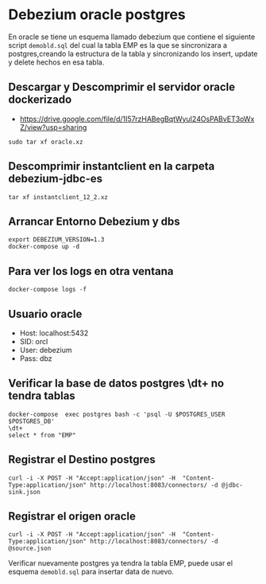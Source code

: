 # Debezium oracle postgres

En oracle se tiene un esquema llamado debezium que contiene el siguiente script `demobld.sql` del cual la tabla EMP es la que se sincronizara a postgres,creando la estructura de la tabla y sincronizando los insert, update y delete hechos en esa tabla.

## Descargar y Descomprimir el servidor oracle dockerizado

* https://drive.google.com/file/d/1I57rzHABegBqtWyuI24OsPABvET3oWxZ/view?usp=sharing

```
sudo tar xf oracle.xz
```

## Descomprimir instantclient en la carpeta debezium-jdbc-es
```
tar xf instantclient_12_2.xz
```
## Arrancar Entorno Debezium y dbs
```
export DEBEZIUM_VERSION=1.3
docker-compose up -d
```
## Para ver los logs en otra ventana
```
docker-compose logs -f
```
## Usuario oracle

* Host: localhost:5432
* SID: orcl
* User: debezium 
* Pass: dbz

## Verificar la base de datos postgres \dt+ no tendra tablas
```
docker-compose  exec postgres bash -c 'psql -U $POSTGRES_USER $POSTGRES_DB'
\dt+
select * from "EMP" 
```
## Registrar el Destino postgres
```
curl -i -X POST -H "Accept:application/json" -H  "Content-Type:application/json" http://localhost:8083/connectors/ -d @jdbc-sink.json
```
## Registrar el origen oracle
```
curl -i -X POST -H "Accept:application/json" -H  "Content-Type:application/json" http://localhost:8083/connectors/ -d @source.json
```

Verificar nuevamente postgres ya tendra la tabla EMP, puede usar el esquema `demobld.sql` para insertar data de nuevo.

